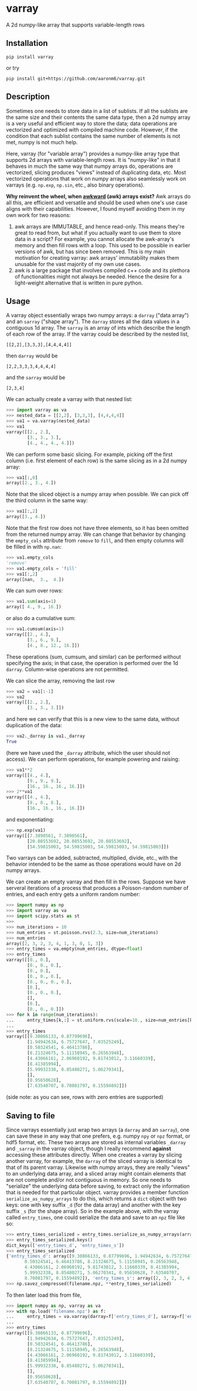 # varray
A 2d numpy-like array that supports variable-length rows

## Installation
```
pip install varray
```
or try
```
pip install git+https://github.com/aaronm6/varray.git
```

## Description
Sometimes one needs to store data in a list of sublists.  If all the sublists are the same size and their contents the same data type, then a 2d numpy array is a very useful and efficient way to store the data; data operations are vectorized and optimized with compiled machine code.  However, if the condition that each sublist contains the same number of elements is not met, numpy is not much help.  

Here, varray (for "variable array") provides a numpy-like array type that supports 2d arrays with variable-length rows.  It is "numpy-like" in that it behaves in much the same way that numpy arrays do, operations are vectorized, slicing produces "views" instead of duplicating data, etc.  Most vectorized operations that work on numpy arrays also seamlessly work on varrays (e.g. `np.exp`, `np.sin`, etc., also binary operations).

**Why reinvent the wheel, when [awkward](https://awkward-array.org/doc/main/) (awk) arrays exist?**  Awk arrays do all this, are efficient and versatile and should be used when one's use case aligns with their capabilities.  However, I found myself avoiding them in my own work for two reasons:

1. awk arrays are IMMUTABLE, and hence read-only.  This means they're great to read from, but what if you actually want to use them to store data in a script?  For example, you cannot allocate the awk-array's memory and then fill rows with a loop.  This used to be possible in earlier versions of awk, but has since been removed.  This is my main motivation for creating varray: awk arrays' immutability makes them unusable for the vast majority of my own use cases.
2. awk is a large package that involves compiled c++ code and its plethora of functionalities might not always be needed.  Hence the desire for a light-weight alternative that is written in pure python.

## Usage
A varray object essentially wraps two numpy arrays: a `darray` ("data array") and an `sarray` ("shape array").  The `darray` stores all the data values in a contiguous 1d array.  The `sarray` is an array of ints which describe the length of each row of the array.  If the varray could be described by the nested list,
```
[[2,2],[3,3,3],[4,4,4,4]]
```
then `darray` would be 
```
[2,2,3,3,3,4,4,4,4]
```
and the `sarray` would be
```
[2,3,4]
```
We can actually create a varray with that nested list:
```python
>>> import varray as va
>>> nested_data = [[2,2], [3,3,3], [4,4,4,4]]
>>> va1 = va.varray(nested_data)
>>> va1
varray([[2., 2.],
        [3., 3., 3.],
        [4., 4., 4., 4.]])
```
We can perform some basic slicing.  For example, picking off the first column (i.e. first element of each row) is the same slicing as in a 2d numpy array:
```python
>>> va1[:,0]
array([2., 3., 4.])
```
Note that the sliced object is a numpy array when possible.  We can pick off the third column in the same way:
```python
>>> va1[:,2]
array([3., 4.])
```
Note that the first row does not have three elements, so it has been omitted from the returned numpy array.  We can change that behavior by changing the `empty_cols` attribute from `remove` to `fill`, and then empty columns will be filled in with `np.nan`:
```python
>>> va1.empty_cols
'remove'
>>> va1.empty_cols = 'fill'
>>> va1[:,2]
array([nan,  3.,  4.])
```

We can sum over rows:
```python
>>> va1.sum(axis=1)
array([ 4., 9., 16.])
```
or also do a cumulative sum:
```python
>>> va1.cumsum(axis=1)
varray([[2., 4.],
        [3., 6., 9.],
        [4., 8., 12., 16.]])
```
These operations (sum, cumsum, and similar) can be performed without specifying the axis; in that case, the operation is performed over the 1d `darray`.  Column-wise operations are not permitted.

We can slice the array, removing the last row
```python
>>> va2 = va1[:-1]
>>> va2
varray([[2., 2.],
        [3., 3., 3.]])
```
and here we can verify that this is a new view to the same data, without duplication of the data:
```python
>>> va2._darray is va1._darray
True
```
(here we have used the `_darray` attribute, which the user should not access).
We can perform operations, for example powering and raising:
```python
>>> va1**2
varray([[4., 4.],
        [9., 9., 9.],
        [16., 16., 16., 16.]])
>>> 2**va1
varray([[4., 4.],
        [8., 8., 8.],
        [16., 16., 16., 16.]])
```
and exponentiating:
```python
>>> np.exp(va1)
varray([[7.3890561, 7.3890561],
        [20.08553692, 20.08553692, 20.08553692],
        [54.59815003, 54.59815003, 54.59815003, 54.59815003]])
```
Two varrays can be added, subtracted, multiplied, divide, etc., with the behavior intended to be the same as those operations would have on 2d numpy arrays.

We can create an empty varray and then fill in the rows.  Suppose we have serveral iterations of a process that produces a Poisson-random number of entries, and each entry gets a uniform random number:
```python
>>> import numpy as np
>>> import varray as va
>>> import scipy.stats as st
>>> 
>>> num_iterations = 10
>>> num_entries = st.poisson.rvs(2.3, size=num_iterations)
>>> num_entries
array([2, 3, 2, 3, 4, 1, 3, 0, 1, 3])
>>> entry_times = va.empty(num_entries, dtype=float)
>>> entry_times
varray([[0., 0.],
        [0., 0., 0.],
        [0., 0.],
        [0., 0., 0.],
        [0., 0., 0., 0.],
        [0.],
        [0., 0., 0.],
        [],
        [0.],
        [0., 0., 0.]])
>>> for k in range(num_iterations):
...     entry_times[k,:] = st.uniform.rvs(scale=10., size=num_entries[k])
... 
>>> entry_times
varray([[9.30866133, 0.87799696],
        [1.94942634, 6.75727647, 7.03525249],
        [0.50324541, 6.46413786],
        [8.21324675, 5.11158945, 0.26563948],
        [4.43066161, 2.06960192, 9.81743012, 3.11660339],
        [8.41385994],
        [5.99932338, 8.85480271, 5.06270341],
        [],
        [0.95650628],
        [7.63540707, 8.70081797, 0.15594892]])
```
(side note: as you can see, rows with zero entries are supported)

## Saving to file
Since varrays essentially just wrap two arrays (a `darray` and an `sarray`), one can save these in any way that one prefers, e.g. numpy `npy` or `npz` format, or hdf5 format, etc.  These two arrays are stored as internal variables `_darray` and `_sarray` in the varray object, though I really recommend **against** accessing these attributes directly.  When one creates a varray by slicing another varray, for example, the `darray` of the sliced varray is identical to that of its parent varray.  Likewise with numpy arrays, they are really "views" to an underlying data array, and a sliced array might contain elements that are not complete and/or not contiguous in memory.  So one needs to "serialize" the underlying data before saving, to extract only the information that is needed for that particular object.  varray provides a member function `serialize_as_numpy_arrays` to do this, which returns a `dict` object with two keys: one with key suffix `_d` (for the data array) and another with the key suffix `_s` (for the shape array).  So in the example above, with the varray called `entry_times`, one could serialize the data and save to an `npz` file like so:
```python
>>> entry_times_serialized = entry_times.serialize_as_numpy_arrays(array_name='entry_times')
>>> entry_times_serialized.keys()
dict_keys(['entry_times_d', 'entry_times_s'])
>>> entry_times_serialized
{'entry_times_d': array([9.30866133, 0.87799696, 1.94942634, 6.75727647, 7.03525249,
       0.50324541, 6.46413786, 8.21324675, 5.11158945, 0.26563948,
       4.43066161, 2.06960192, 9.81743012, 3.11660339, 8.41385994,
       5.99932338, 8.85480271, 5.06270341, 0.95650628, 7.63540707,
       8.70081797, 0.15594892]), 'entry_times_s': array([2, 3, 2, 3, 4, 1, 3, 0, 1, 3])}
>>> np.savez_compressed(filename.npz, **entry_times_serialized)
```
To then later load this from file,
```python
>>> import numpy as np, varray as va
>>> with np.load('filename.npz') as f:
...     entry_times = va.varray(darray=f['entry_times_d'], sarray=f['entry_times_s'])
... 
>>> entry_times
varray([[9.30866133, 0.87799696],
        [1.94942634, 6.75727647, 7.03525249],
        [0.50324541, 6.46413786],
        [8.21324675, 5.11158945, 0.26563948],
        [4.43066161, 2.06960192, 9.81743012, 3.11660339],
        [8.41385994],
        [5.99932338, 8.85480271, 5.06270341],
        [],
        [0.95650628],
        [7.63540707, 8.70081797, 0.15594892]])
```


